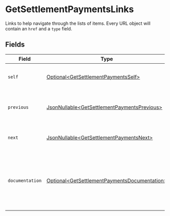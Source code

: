 # GetSettlementPaymentsLinks

Links to help navigate through the lists of items. Every URL object will contain an `href` and a `type` field.


## Fields

| Field                                                                                                          | Type                                                                                                           | Required                                                                                                       | Description                                                                                                    |
| -------------------------------------------------------------------------------------------------------------- | -------------------------------------------------------------------------------------------------------------- | -------------------------------------------------------------------------------------------------------------- | -------------------------------------------------------------------------------------------------------------- |
| `self`                                                                                                         | [Optional\<GetSettlementPaymentsSelf>](../../models/operations/GetSettlementPaymentsSelf.md)                   | :heavy_minus_sign:                                                                                             | The URL to the current set of items.                                                                           |
| `previous`                                                                                                     | [JsonNullable\<GetSettlementPaymentsPrevious>](../../models/operations/GetSettlementPaymentsPrevious.md)       | :heavy_minus_sign:                                                                                             | The previous set of items, if available.                                                                       |
| `next`                                                                                                         | [JsonNullable\<GetSettlementPaymentsNext>](../../models/operations/GetSettlementPaymentsNext.md)               | :heavy_minus_sign:                                                                                             | The next set of items, if available.                                                                           |
| `documentation`                                                                                                | [Optional\<GetSettlementPaymentsDocumentation>](../../models/operations/GetSettlementPaymentsDocumentation.md) | :heavy_minus_sign:                                                                                             | In v2 endpoints, URLs are commonly represented as objects with an `href` and `type` field.                     |